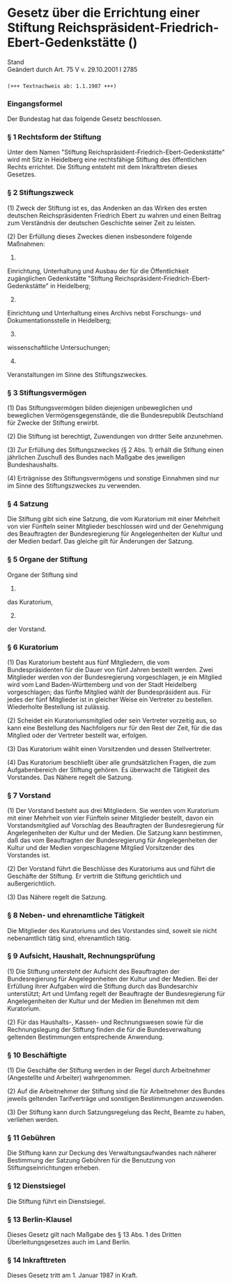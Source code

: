 Gesetz über die Errichtung einer Stiftung Reichspräsident-Friedrich-Ebert-Gedenkstätte ()
=========================================================================================

Stand  
Geändert durch Art. 75 V v. 29.10.2001 I 2785

### 

```
(+++ Textnachweis ab: 1.1.1987 +++)
```

### Eingangsformel

Der Bundestag hat das folgende Gesetz beschlossen.

### § 1 Rechtsform der Stiftung

Unter dem Namen "Stiftung Reichspräsident-Friedrich-Ebert-Gedenkstätte" wird mit Sitz in Heidelberg eine rechtsfähige Stiftung des öffentlichen Rechts errichtet. Die Stiftung entsteht mit dem Inkrafttreten dieses Gesetzes.

### § 2 Stiftungszweck

(1) Zweck der Stiftung ist es, das Andenken an das Wirken des ersten deutschen Reichspräsidenten Friedrich Ebert zu wahren und einen Beitrag zum Verständnis der deutschen Geschichte seiner Zeit zu leisten.

(2) Der Erfüllung dieses Zweckes dienen insbesondere folgende Maßnahmen:

1.  
Einrichtung, Unterhaltung und Ausbau der für die Öffentlichkeit zugänglichen Gedenkstätte "Stiftung Reichspräsident-Friedrich-Ebert-Gedenkstätte" in Heidelberg;

2.  
Einrichtung und Unterhaltung eines Archivs nebst Forschungs- und Dokumentationsstelle in Heidelberg;

3.  
wissenschaftliche Untersuchungen;

4.  
Veranstaltungen im Sinne des Stiftungszweckes.

### § 3 Stiftungsvermögen

(1) Das Stiftungsvermögen bilden diejenigen unbeweglichen und beweglichen Vermögensgegenstände, die die Bundesrepublik Deutschland für Zwecke der Stiftung erwirbt.

(2) Die Stiftung ist berechtigt, Zuwendungen von dritter Seite anzunehmen.

(3) Zur Erfüllung des Stiftungszweckes (§ 2 Abs. 1) erhält die Stiftung einen jährlichen Zuschuß des Bundes nach Maßgabe des jeweiligen Bundeshaushalts.

(4) Erträgnisse des Stiftungsvermögens und sonstige Einnahmen sind nur im Sinne des Stiftungszweckes zu verwenden.

### § 4 Satzung

Die Stiftung gibt sich eine Satzung, die vom Kuratorium mit einer Mehrheit von vier Fünfteln seiner Mitglieder beschlossen wird und der Genehmigung des Beauftragten der Bundesregierung für Angelegenheiten der Kultur und der Medien bedarf. Das gleiche gilt für Änderungen der Satzung.

### § 5 Organe der Stiftung

Organe der Stiftung sind

1.  
das Kuratorium,

2.  
der Vorstand.

### § 6 Kuratorium

(1) Das Kuratorium besteht aus fünf Mitgliedern, die vom Bundespräsidenten für die Dauer von fünf Jahren bestellt werden. Zwei Mitglieder werden von der Bundesregierung vorgeschlagen, je ein Mitglied wird vom Land Baden-Württemberg und von der Stadt Heidelberg vorgeschlagen; das fünfte Mitglied wählt der Bundespräsident aus. Für jedes der fünf Mitglieder ist in gleicher Weise ein Vertreter zu bestellen. Wiederholte Bestellung ist zulässig.

(2) Scheidet ein Kuratoriumsmitglied oder sein Vertreter vorzeitig aus, so kann eine Bestellung des Nachfolgers nur für den Rest der Zeit, für die das Mitglied oder der Vertreter bestellt war, erfolgen.

(3) Das Kuratorium wählt einen Vorsitzenden und dessen Stellvertreter.

(4) Das Kuratorium beschließt über alle grundsätzlichen Fragen, die zum Aufgabenbereich der Stiftung gehören. Es überwacht die Tätigkeit des Vorstandes. Das Nähere regelt die Satzung.

### § 7 Vorstand

(1) Der Vorstand besteht aus drei Mitgliedern. Sie werden vom Kuratorium mit einer Mehrheit von vier Fünfteln seiner Mitglieder bestellt, davon ein Vorstandsmitglied auf Vorschlag des Beauftragten der Bundesregierung für Angelegenheiten der Kultur und der Medien. Die Satzung kann bestimmen, daß das vom Beauftragten der Bundesregierung für Angelegenheiten der Kultur und der Medien vorgeschlagene Mitglied Vorsitzender des Vorstandes ist.

(2) Der Vorstand führt die Beschlüsse des Kuratoriums aus und führt die Geschäfte der Stiftung. Er vertritt die Stiftung gerichtlich und außergerichtlich.

(3) Das Nähere regelt die Satzung.

### § 8 Neben- und ehrenamtliche Tätigkeit

Die Mitglieder des Kuratoriums und des Vorstandes sind, soweit sie nicht nebenamtlich tätig sind, ehrenamtlich tätig.

### § 9 Aufsicht, Haushalt, Rechnungsprüfung

(1) Die Stiftung untersteht der Aufsicht des Beauftragten der Bundesregierung für Angelegenheiten der Kultur und der Medien. Bei der Erfüllung ihrer Aufgaben wird die Stiftung durch das Bundesarchiv unterstützt; Art und Umfang regelt der Beauftragte der Bundesregierung für Angelegenheiten der Kultur und der Medien im Benehmen mit dem Kuratorium.

(2) Für das Haushalts-, Kassen- und Rechnungswesen sowie für die Rechnungslegung der Stiftung finden die für die Bundesverwaltung geltenden Bestimmungen entsprechende Anwendung.

### § 10 Beschäftigte

(1) Die Geschäfte der Stiftung werden in der Regel durch Arbeitnehmer (Angestellte und Arbeiter) wahrgenommen.

(2) Auf die Arbeitnehmer der Stiftung sind die für Arbeitnehmer des Bundes jeweils geltenden Tarifverträge und sonstigen Bestimmungen anzuwenden.

(3) Der Stiftung kann durch Satzungsregelung das Recht, Beamte zu haben, verliehen werden.

### § 11 Gebühren

Die Stiftung kann zur Deckung des Verwaltungsaufwandes nach näherer Bestimmung der Satzung Gebühren für die Benutzung von Stiftungseinrichtungen erheben.

### § 12 Dienstsiegel

Die Stiftung führt ein Dienstsiegel.

### § 13 Berlin-Klausel

Dieses Gesetz gilt nach Maßgabe des § 13 Abs. 1 des Dritten Überleitungsgesetzes auch im Land Berlin.

### § 14 Inkrafttreten

Dieses Gesetz tritt am 1. Januar 1987 in Kraft.
